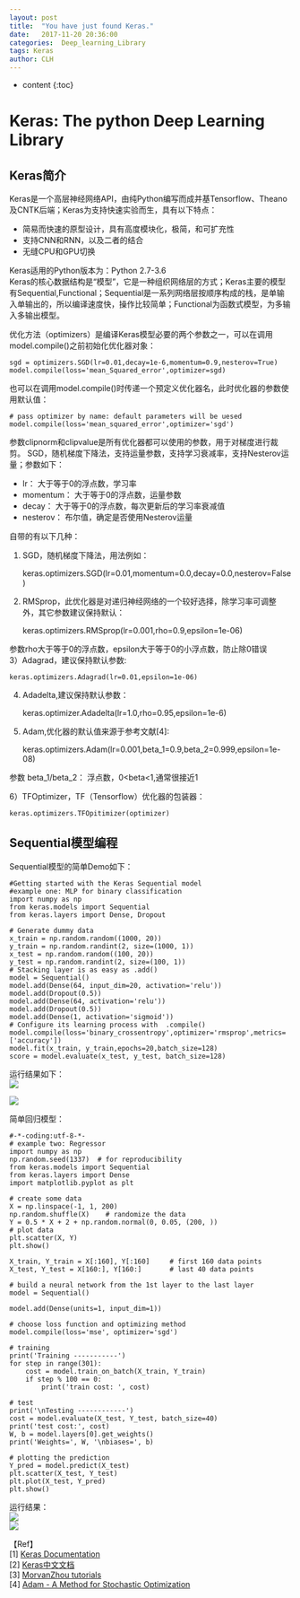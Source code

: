 ```yaml
---
layout: post
title:  "You have just found Keras."
date:   2017-11-20 20:36:00
categories:  Deep_learning_Library
tags: Keras
author: CLH
---
```


* content
{:toc}

# Keras: The python Deep Learning Library #

## Keras简介 ##
Keras是一个高层神经网络API，由纯Python编写而成并基Tensorflow、Theano及CNTK后端；Keras为支持快速实验而生，具有以下特点：     

- 简易而快速的原型设计，具有高度模块化，极简，和可扩充性
- 支持CNN和RNN，以及二者的结合
- 无缝CPU和GPU切换

Keras适用的Python版本为：Python 2.7-3.6    
Keras的核心数据结构是“模型”，它是一种组织网络层的方式；Keras主要的模型有Sequential,Functional；Sequential是一系列网络层按顺序构成的栈，是单输入单输出的，所以编译速度快，操作比较简单；Functional为函数式模型，为多输入多输出模型。    

优化方法（optimizers）是编译Keras模型必要的两个参数之一，可以在调用model.compile()之前初始化优化器对象：    

	sgd = optimizers.SGD(lr=0.01,decay=1e-6,momentum=0.9,nesterov=True)
	model.compile(loss='mean_Squared_error',optimizer=sgd)
也可以在调用model.compile()时传递一个预定义优化器名，此时优化器的参数使用默认值：    

	# pass optimizer by name: default parameters will be uesed
	model.compile(loss='mean_squared_error',optimizer='sgd')
参数clipnorm和clipvalue是所有优化器都可以使用的参数，用于对梯度进行裁剪。
SGD，随机梯度下降法，支持运量参数，支持学习衰减率，支持Nesterov运量；参数如下：    

- lr： 大于等于0的浮点数，学习率
- momentum： 大于等于0的浮点数，运量参数
- decay： 大于等于0的浮点数，每次更新后的学习率衰减值
- nesterov： 布尔值，确定是否使用Nesterov运量 
     

自带的有以下几种：      
1) SGD，随机梯度下降法，用法例如：    

	keras.optimizers.SGD(lr=0.01,momentum=0.0,decay=0.0,nesterov=False)       

2) RMSprop，此优化器是对递归神经网络的一个较好选择，除学习率可调整外，其它参数建议保持默认：    

	keras.optimizers.RMSprop(lr=0.001,rho=0.9,epsilon=1e-06)

参数rho大于等于0的浮点数，epsilon大于等于0的小浮点数，防止除0错误    
3）Adagrad，建议保持默认参数:     

	keras.optimizers.Adagrad(lr=0.01,epsilon=1e-06)    

4) Adadelta,建议保持默认参数：    

	keras.optimizer.Adadelta(lr=1.0,rho=0.95,epsilon=1e-6)    

5) Adam,优化器的默认值来源于参考文献[4]:    

	keras.optimizers.Adam(lr=0.001,beta_1=0.9,beta_2=0.999,epsilon=1e-08)    

参数 beta_1/beta_2： 浮点数，0<beta<1,通常很接近1    

6）TFOptimizer，TF（Tensorflow）优化器的包装器：    

	keras.optimizers.TFOpitimizer(optimizer)     

## Sequential模型编程 ##
Sequential模型的简单Demo如下：     

	#Getting started with the Keras Sequential model
    #example one: MLP for binary classification
	import numpy as np
	from keras.models import Sequential
	from keras.layers import Dense, Dropout
	
	# Generate dummy data
	x_train = np.random.random((1000, 20))
	y_train = np.random.randint(2, size=(1000, 1))
	x_test = np.random.random((100, 20))
	y_test = np.random.randint(2, size=(100, 1))
	# Stacking layer is as easy as .add()
	model = Sequential()
	model.add(Dense(64, input_dim=20, activation='relu'))
	model.add(Dropout(0.5))
	model.add(Dense(64, activation='relu'))
	model.add(Dropout(0.5))
	model.add(Dense(1, activation='sigmoid'))
	# Configure its learning process with  .compile()
	model.compile(loss='binary_crossentropy',optimizer='rmsprop',metrics=['accuracy'])
	model.fit(x_train, y_train,epochs=20,batch_size=128)
	score = model.evaluate(x_test, y_test, batch_size=128) 

运行结果如下：    
![](https://i.imgur.com/r7Swqh1.png)    

![](https://i.imgur.com/lYu2izf.png)        
    
简单回归模型：      

	#-*-coding:utf-8-*-	
	# example two: Regressor 
	import numpy as np
	np.random.seed(1337)  # for reproducibility
	from keras.models import Sequential
	from keras.layers import Dense
	import matplotlib.pyplot as plt
	
	# create some data
	X = np.linspace(-1, 1, 200)
	np.random.shuffle(X)    # randomize the data
	Y = 0.5 * X + 2 + np.random.normal(0, 0.05, (200, ))
	# plot data
	plt.scatter(X, Y)
	plt.show()
	
	X_train, Y_train = X[:160], Y[:160]     # first 160 data points
	X_test, Y_test = X[160:], Y[160:]       # last 40 data points
	
	# build a neural network from the 1st layer to the last layer
	model = Sequential()
	
	model.add(Dense(units=1, input_dim=1)) 
	
	# choose loss function and optimizing method
	model.compile(loss='mse', optimizer='sgd')
	
	# training
	print('Training -----------')
	for step in range(301):
	    cost = model.train_on_batch(X_train, Y_train)
	    if step % 100 == 0:
	        print('train cost: ', cost)
	
	# test
	print('\nTesting ------------')
	cost = model.evaluate(X_test, Y_test, batch_size=40)
	print('test cost:', cost)
	W, b = model.layers[0].get_weights()
	print('Weights=', W, '\nbiases=', b)
	
	# plotting the prediction
	Y_pred = model.predict(X_test)
	plt.scatter(X_test, Y_test)
	plt.plot(X_test, Y_pred)
	plt.show()

运行结果：     
![](https://i.imgur.com/37dMXdm.png)    
![](https://i.imgur.com/6AH10r4.png)    

【Ref】  
[1] [Keras Documentation](https://keras.io/)      
[2] [Keras中文文档](http://keras-cn.readthedocs.io/en/latest/)     
[3] [MorvanZhou tutorials](https://github.com/MorvanZhou/tutorials/blob/master/kerasTUT/4-regressor_example.py)    
[4] [Adam - A Method for Stochastic Optimization](https://arxiv.org/abs/1412.6980v8)
